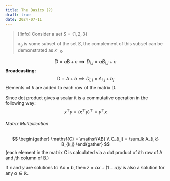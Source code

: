 ```yaml
---
title: The Basics (?)
draft: true
date: 2024-07-11
---
```

>[!info]
> Consider a set $S = \{ 1, 2, 3 \}$
> 
> $x_S$ is some subset of the set $S$, the complement of this subset can be demonstrated as $x_{-S}$.  


$$\mathsf{D} = \alpha \mathsf{B} + c \implies D_{i,j} = \alpha B_{i,j} + c$$
**Broadcasting:** 
$$\mathsf{D} = \mathsf{A} + b \implies D_{i,j} = A_{i,j} + b_j$$ 
Elements of $b$ are added to each row of the matrix $\mathsf{D}$.

Since dot product gives a scalar it is a commutative operation in the following way:
$$x^\top y = (x^\top y)^\top = y^\top x$$
###### Matrix Multiplication

$$
\begin{gather}
\mathsf{C} = \mathsf{AB} \\
C_{i,j} = \sum_k A_{i,k} B_{k,j}
\end{gather}
$$
(each element in the matrix $\mathsf{C}$ is calculated via a dot product of $i$th row of $\mathsf{A}$ and $j$th column of $\mathsf{B}$.)

If $x$ and $y$ are solutions to $\mathsf{Ax} = \mathsf{b}$, then $z = \alpha x + (1 - \alpha)y$ is also a solution for any $\alpha \in \mathbb{R}$. 